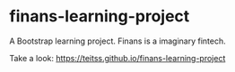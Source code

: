 # finans-learning-project
A Bootstrap learning project. Finans is a imaginary fintech.

Take a look: https://teitss.github.io/finans-learning-project

